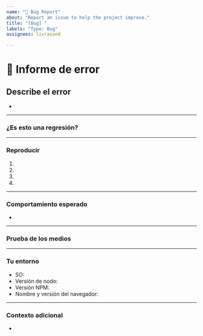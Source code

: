 ```yaml
---
name: "🐞 Bug Report"
about: "Report an issue to help the project improve."
title: "[Bug] "
labels: "Type: Bug"
assignees: livrasand

---
```


# **🐞 Informe de error**

## **Describe el error**
<!-- Una descripción clara y concisa de cuál es el error. -->

*

---

### **¿Es esto una regresión?**
<!-- ¿Este comportamiento funcionaba en la versión anterior? -->
<!-- Sí, la última versión en la que este error no estaba presente fue: ... -->

---

### **Reproducir**

<!-- Pasos para reproducir el error:
(p.ej.:)
1. Utilice el argumento x/navegue hasta
2. Complete esta información
3. Ir a...
4. Ver error -->

<!-- Escriba los pasos aquí (agregue o elimine tantos pasos como sea necesario)-->

1.
2.
3.
4.

---

### **Comportamiento esperado**
<!-- Una descripción clara y concisa de lo que esperaba que sucediera. -->

*

---

### **Prueba de los medios**
<!-- Si corresponde, agregue capturas de pantalla o videos para ayudar a explicar su problema. -->

---

### **Tu entorno**

<!-- utilice todos los elementos de la lista con viñetas aplicables para este problema específico,
y elimine todos los elementos de la lista con viñetas que no sean relevantes para este problema. -->

* SO: <!--[p.ej. Ubuntu 5.4.0-26-genérico x86_64 / Windows 1904...]-->
* Versión de nodo:
* Versión NPM:
* Nombre y versión del navegador:

---

### **Contexto adicional**
<!-- Agregue aquí cualquier otro contexto o información adicional sobre el problema.-->

*

<!--📛📛📛📛📛📛📛📛📛📛📛📛📛📛📛📛📛📛📛📛📛📛📛📛📛📛📛📛📛📛

¡Hola! 😄

Para acelerar el procesamiento de problemas, busque problemas abiertos y cerrados antes de enviar uno nuevo.
Lea nuestras Reglas de conducta en este repositorio.

📛📛📛📛📛📛📛📛📛📛📛📛📛📛📛📛📛📛📛📛📛📛📛📛📛📛📛📛📛📛📛📛-->
